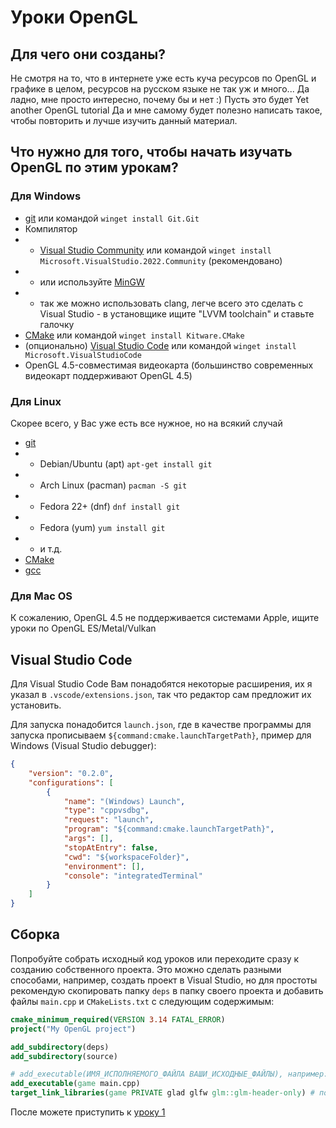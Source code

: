 # Уроки OpenGL

## Для чего они созданы?

Не смотря на то, что в интернете уже есть куча ресурсов по OpenGL и графике в целом, ресурсов на русском языке не так уж и много... Да ладно, мне просто интересно, почему бы и нет :) Пусть это будет Yet another OpenGL tutorial
Да и мне самому будет полезно написать такое, чтобы повторить и лучше изучить данный материал.

## Что нужно для того, чтобы начать изучать OpenGL по этим урокам?

### Для Windows

- [git](https://git-scm.com/downloads/win) или командой `winget install Git.Git`
- Компилятор
- - [Visual Studio Community](https://visualstudio.microsoft.com/downloads/) или командой `winget install Microsoft.VisualStudio.2022.Community` (рекомендовано)
- - или используйте [MinGW](https://code.visualstudio.com/docs/cpp/config-mingw)
- - так же можно использовать clang, легче всего это сделать с Visual Studio - в установщике ищите "LVVM toolchain" и ставьте галочку
- [CMake](https://cmake.org/download/) или командой `winget install Kitware.CMake`
- (опционально) [Visual Studio Code](https://code.visualstudio.com/download) или командой `winget install Microsoft.VisualStudioCode`
- OpenGL 4.5-совместимая видеокарта (большинство современных видеокарт поддерживают OpenGL 4.5)

### Для Linux

Скорее всего, у Вас уже есть все нужное, но на всякий случай

- [git](https://git-scm.com/downloads/linux)
- - Debian/Ubuntu (apt) `apt-get install git`
- - Arch Linux (pacman) `pacman -S git`
- - Fedora 22+ (dnf) `dnf install git`
- - Fedora (yum) `yum install git`
- - и т.д.
- [CMake](https://cmake.org/download/)
- [gcc](https://gcc.gnu.org/install/)

### Для Mac OS

К сожалению, OpenGL 4.5 не поддерживается системами Apple, ищите уроки по OpenGL ES/Metal/Vulkan

## Visual Studio Code

Для Visual Studio Code Вам понадобятся некоторые расширения, их я указал в `.vscode/extensions.json`, так что редактор сам предложит их установить.

Для запуска понадобится `launch.json`, где в качестве программы для запуска прописываем `${command:cmake.launchTargetPath}`, пример для Windows (Visual Studio debugger):

```json
{
    "version": "0.2.0",
    "configurations": [
        {
            "name": "(Windows) Launch",
            "type": "cppvsdbg",
            "request": "launch",
            "program": "${command:cmake.launchTargetPath}",
            "args": [],
            "stopAtEntry": false,
            "cwd": "${workspaceFolder}",
            "environment": [],
            "console": "integratedTerminal"
        }
    ]
}
```

## Сборка

Попробуйте собрать исходный код уроков или переходите сразу к созданию собственного проекта.
Это можно сделать разными способами, например, создать проект в Visual Studio, но для простоты рекомендую скопировать папку `deps`  в папку своего проекта и добавить файлы `main.cpp` и `CMakeLists.txt` с следующим содержимым:

```cmake
cmake_minimum_required(VERSION 3.14 FATAL_ERROR)
project("My OpenGL project")

add_subdirectory(deps)
add_subdirectory(source)

# add_executable(ИМЯ_ИСПОЛНЯЕМОГО_ФАЙЛА ВАШИ_ИСХОДНЫЕ_ФАЙЛЫ), например:
add_executable(game main.cpp)
target_link_libraries(game PRIVATE glad glfw glm::glm-header-only) # подключаем библиотеки
```

После можете приступить к [уроку 1](tutorials/01_hello_window.md)
